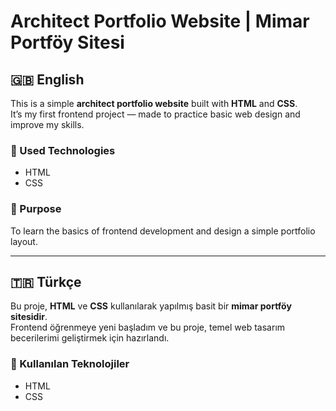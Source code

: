 # Architect Portfolio Website | Mimar Portföy Sitesi

## 🇬🇧 English

This is a simple **architect portfolio website** built with **HTML** and **CSS**.  
It’s my first frontend project — made to practice basic web design and improve my skills.  

### 🧱 Used Technologies
- HTML  
- CSS  

### 🎯 Purpose
To learn the basics of frontend development and design a simple portfolio layout.

---

## 🇹🇷 Türkçe

Bu proje, **HTML** ve **CSS** kullanılarak yapılmış basit bir **mimar portföy sitesidir**.  
Frontend öğrenmeye yeni başladım ve bu proje, temel web tasarım becerilerimi geliştirmek için hazırlandı.  

### 🧱 Kullanılan Teknolojiler
- HTML  
- CSS  
